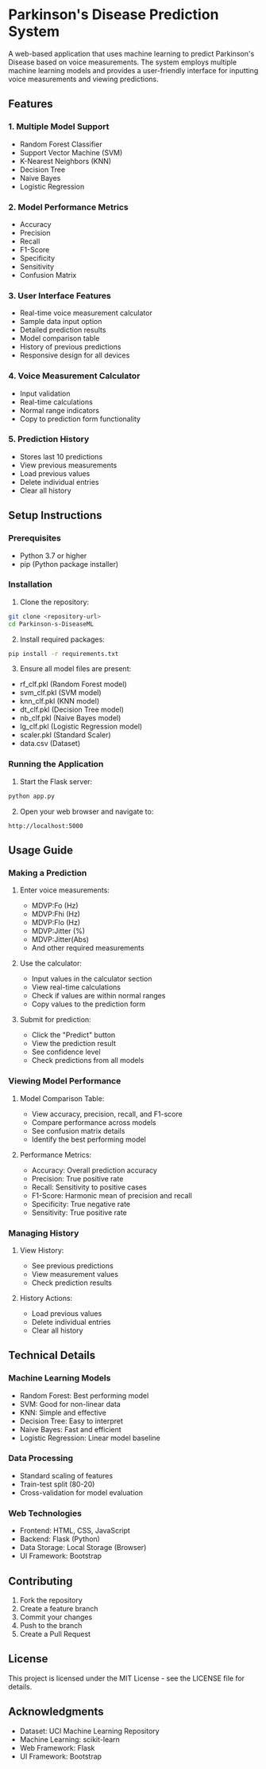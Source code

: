 # Parkinson's Disease Prediction System

A web-based application that uses machine learning to predict Parkinson's Disease based on voice measurements. The system employs multiple machine learning models and provides a user-friendly interface for inputting voice measurements and viewing predictions.

## Features

### 1. Multiple Model Support
- Random Forest Classifier
- Support Vector Machine (SVM)
- K-Nearest Neighbors (KNN)
- Decision Tree
- Naive Bayes
- Logistic Regression

### 2. Model Performance Metrics
- Accuracy
- Precision
- Recall
- F1-Score
- Specificity
- Sensitivity
- Confusion Matrix

### 3. User Interface Features
- Real-time voice measurement calculator
- Sample data input option
- Detailed prediction results
- Model comparison table
- History of previous predictions
- Responsive design for all devices

### 4. Voice Measurement Calculator
- Input validation
- Real-time calculations
- Normal range indicators
- Copy to prediction form functionality

### 5. Prediction History
- Stores last 10 predictions
- View previous measurements
- Load previous values
- Delete individual entries
- Clear all history

## Setup Instructions

### Prerequisites
- Python 3.7 or higher
- pip (Python package installer)

### Installation

1. Clone the repository:
```bash
git clone <repository-url>
cd Parkinson-s-DiseaseML
```

2. Install required packages:
```bash
pip install -r requirements.txt
```

3. Ensure all model files are present:
- rf_clf.pkl (Random Forest model)
- svm_clf.pkl (SVM model)
- knn_clf.pkl (KNN model)
- dt_clf.pkl (Decision Tree model)
- nb_clf.pkl (Naive Bayes model)
- lg_clf.pkl (Logistic Regression model)
- scaler.pkl (Standard Scaler)
- data.csv (Dataset)

### Running the Application

1. Start the Flask server:
```bash
python app.py
```

2. Open your web browser and navigate to:
```
http://localhost:5000
```

## Usage Guide

### Making a Prediction

1. Enter voice measurements:
   - MDVP:Fo (Hz)
   - MDVP:Fhi (Hz)
   - MDVP:Flo (Hz)
   - MDVP:Jitter (%)
   - MDVP:Jitter(Abs)
   - And other required measurements

2. Use the calculator:
   - Input values in the calculator section
   - View real-time calculations
   - Check if values are within normal ranges
   - Copy values to the prediction form

3. Submit for prediction:
   - Click the "Predict" button
   - View the prediction result
   - See confidence level
   - Check predictions from all models

### Viewing Model Performance

1. Model Comparison Table:
   - View accuracy, precision, recall, and F1-score
   - Compare performance across models
   - See confusion matrix details
   - Identify the best performing model

2. Performance Metrics:
   - Accuracy: Overall prediction accuracy
   - Precision: True positive rate
   - Recall: Sensitivity to positive cases
   - F1-Score: Harmonic mean of precision and recall
   - Specificity: True negative rate
   - Sensitivity: True positive rate

### Managing History

1. View History:
   - See previous predictions
   - View measurement values
   - Check prediction results

2. History Actions:
   - Load previous values
   - Delete individual entries
   - Clear all history

## Technical Details

### Machine Learning Models
- Random Forest: Best performing model
- SVM: Good for non-linear data
- KNN: Simple and effective
- Decision Tree: Easy to interpret
- Naive Bayes: Fast and efficient
- Logistic Regression: Linear model baseline

### Data Processing
- Standard scaling of features
- Train-test split (80-20)
- Cross-validation for model evaluation

### Web Technologies
- Frontend: HTML, CSS, JavaScript
- Backend: Flask (Python)
- Data Storage: Local Storage (Browser)
- UI Framework: Bootstrap

## Contributing

1. Fork the repository
2. Create a feature branch
3. Commit your changes
4. Push to the branch
5. Create a Pull Request

## License

This project is licensed under the MIT License - see the LICENSE file for details.

## Acknowledgments

- Dataset: UCI Machine Learning Repository
- Machine Learning: scikit-learn
- Web Framework: Flask
- UI Framework: Bootstrap